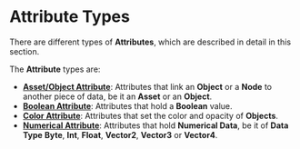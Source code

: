 # Attribute Types

There are different types of **Attributes**, which are described in detail in this section.

The **Attribute** types are:

* [**Asset/Object Attribute**](asset-object-attribute.md): Attributes that link an **Object** or a **Node** to another piece of data, be it an **Asset** or an **Object**.  
* [**Boolean Attribute**](boolean-attribute.md): Attributes that hold a **Boolean** value.
* [**Color Attribute**](color-attribute.md): Attributes that set the color and opacity of **Objects**.
* [**Numerical Attribute**](numerical-attribute.md): Attributes that hold **Numerical Data**, be it of **Data Type** **Byte**, **Int**, **Float**, **Vector2**, **Vector3** or **Vector4**.